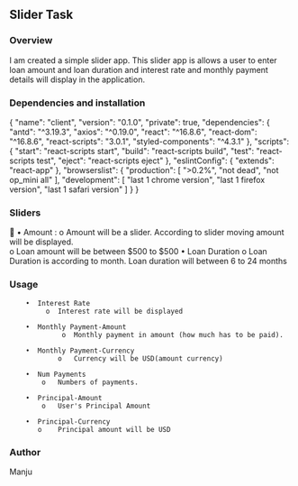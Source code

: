 ## Slider Task
### Overview
I am created a simple slider app. This slider app is allows a user to enter loan amount and loan duration 
and interest rate and monthly payment details will display in the application.

### Dependencies and installation

{
  "name": "client",
  "version": "0.1.0",
  "private": true,
  "dependencies": {
    "antd": "^3.19.3",
    "axios": "^0.19.0",
    "react": "^16.8.6",
    "react-dom": "^16.8.6",
    "react-scripts": "3.0.1",
    "styled-components": "^4.3.1"
  },
  "scripts": {
    "start": "react-scripts start",
    "build": "react-scripts build",
    "test": "react-scripts test",
    "eject": "react-scripts eject"
  },
  "eslintConfig": {
    "extends": "react-app"
  },
  "browserslist": {
    "production": [
      ">0.2%",
      "not dead",
      "not op_mini all"
    ],
    "development": [
      "last 1 chrome version",
      "last 1 firefox version",
      "last 1 safari version"
    ]
  }
}



### Sliders

•  Amount :
	o  Amount will be a slider. According to slider moving amount will be displayed. <br/>
	o  Loan amount will be between $500 to $500
•  Loan Duration
	o  Loan Duration is according to month. Loan duration will between 6 to 24 months


### Usage 
		
		•  Interest Rate
		     o  Interest rate will be displayed

		•  Monthly Payment-Amount 
	    	     o  Monthly payment in amount (how much has to be paid).

		•  Monthly Payment-Currency
	    	    o	Currency will be USD(amount currency)

		•  Num Payments
		    o	Numbers of payments.

		•  Principal-Amount 
		    o	User's Principal Amount 

		•  Principal-Currency
		   o	Principal amount will be USD



### Author
Manju 
